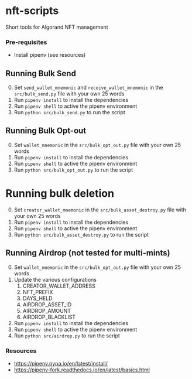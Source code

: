 # nft-scripts
Short tools for Algorand NFT management


### Pre-requisites

- Install pipenv (see resources)


## Running Bulk Send

0. Set `send_wallet_mnemonic` and `receive_wallet_mnemonic` in the `src/bulk_send.py` file with your own 25 words
1. Run `pipenv install` to install the dependencies
2. Run `pipenv shell` to active the pipenv environment
3. Run `python src/bulk_send.py` to run the script


## Running Bulk Opt-out

0. Set `wallet_mnemonic` in the `src/bulk_opt_out.py` file with your own 25 words
1. Run `pipenv install` to install the dependencies
2. Run `pipenv shell` to active the pipenv environment
3. Run `python src/bulk_opt_out.py` to run the script


# Running bulk deletion

0. Set `creator_wallet_mnemonic` in the `src/bulk_asset_destroy.py` file with your own 25 words
1. Run `pipenv install` to install the dependencies
2. Run `pipenv shell` to active the pipenv environment
3. Run `python src/bulk_asset_destroy.py` to run the script


## Running Airdrop (not tested for multi-mints)

0. Set `wallet_mnemonic` in the `src/bulk_opt_out.py` file with your own 25 words
1. Update the various configurations
   1. CREATOR_WALLET_ADDRESS
   2. NFT_PREFIX
   3. DAYS_HELD
   4. AIRDROP_ASSET_ID
   5. AIRDROP_AMOUNT
   6. AIRDROP_BLACKLIST
2. Run `pipenv install` to install the dependencies
3. Run `pipenv shell` to active the pipenv environment
4. Run `python src/airdrop.py` to run the script


### Resources

- https://pipenv.pypa.io/en/latest/install/
- https://pipenv-fork.readthedocs.io/en/latest/basics.html
